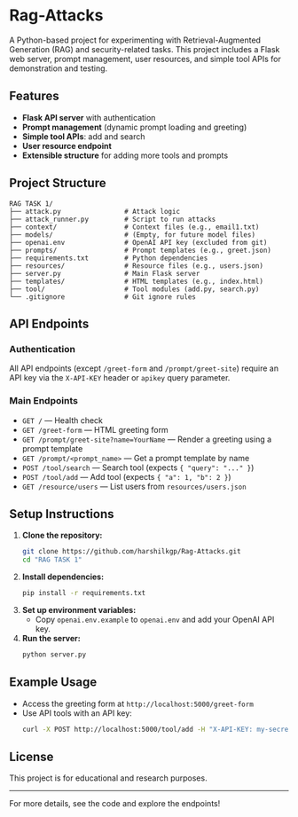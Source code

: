 # Rag-Attacks

A Python-based project for experimenting with Retrieval-Augmented Generation (RAG) and security-related tasks. This project includes a Flask web server, prompt management, user resources, and simple tool APIs for demonstration and testing.

## Features
- **Flask API server** with authentication
- **Prompt management** (dynamic prompt loading and greeting)
- **Simple tool APIs**: add and search
- **User resource endpoint**
- **Extensible structure** for adding more tools and prompts

## Project Structure
```
RAG TASK 1/
├── attack.py                # Attack logic
├── attack_runner.py         # Script to run attacks
├── context/                 # Context files (e.g., email1.txt)
├── models/                  # (Empty, for future model files)
├── openai.env               # OpenAI API key (excluded from git)
├── prompts/                 # Prompt templates (e.g., greet.json)
├── requirements.txt         # Python dependencies
├── resources/               # Resource files (e.g., users.json)
├── server.py                # Main Flask server
├── templates/               # HTML templates (e.g., index.html)
├── tool/                    # Tool modules (add.py, search.py)
└── .gitignore               # Git ignore rules
```

## API Endpoints

### Authentication
All API endpoints (except `/greet-form` and `/prompt/greet-site`) require an API key via the `X-API-KEY` header or `apikey` query parameter.

### Main Endpoints
- `GET /` — Health check
- `GET /greet-form` — HTML greeting form
- `GET /prompt/greet-site?name=YourName` — Render a greeting using a prompt template
- `GET /prompt/<prompt_name>` — Get a prompt template by name
- `POST /tool/search` — Search tool (expects `{ "query": "..." }`)
- `POST /tool/add` — Add tool (expects `{ "a": 1, "b": 2 }`)
- `GET /resource/users` — List users from `resources/users.json`

## Setup Instructions
1. **Clone the repository:**
   ```bash
   git clone https://github.com/harshilkgp/Rag-Attacks.git
   cd "RAG TASK 1"
   ```
2. **Install dependencies:**
   ```bash
   pip install -r requirements.txt
   ```
3. **Set up environment variables:**
   - Copy `openai.env.example` to `openai.env` and add your OpenAI API key.
4. **Run the server:**
   ```bash
   python server.py
   ```

## Example Usage
- Access the greeting form at `http://localhost:5000/greet-form`
- Use API tools with an API key:
  ```bash
  curl -X POST http://localhost:5000/tool/add -H "X-API-KEY: my-secret-key" -H "Content-Type: application/json" -d '{"a": 2, "b": 3}'
  ```

## License
This project is for educational and research purposes.

---
For more details, see the code and explore the endpoints! 